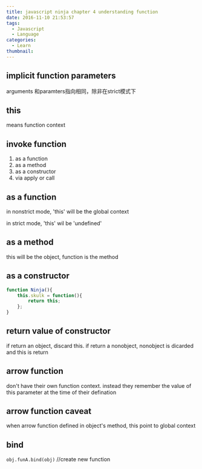 ```yaml
---
title: javascript ninja chapter 4 understanding function
date: 2016-11-10 21:53:57
tags:
  - Javascript
  - Language
categories:
  - Learn 
thumbnail: 
---
```


## implicit function parameters

arguments 和paramters指向相同，除非在strict模式下

## this

means function context

## invoke function

1. as a function
2. as a method
3. as a constructor
4. via apply or call

## as a function

in nonstrict mode, 'this' will be the global context

in strict mode, 'this' wil be 'undefined'

## as a method

this will be the object, function is the method

## as a constructor

```javascript
function Ninja(){
    this.skulk = function(){
        return this;
    };
}

```

## return value of constructor

if return an object, discard this. if return a nonobject, nonobject is dicarded and this is return

## arrow function

don't have their own function context. instead they remember the value of this parameter at the time of their defination

## arrow function caveat

when arrow function defined in object's method, this point to global context

## bind
`obj.funA.bind(obj)` //create new function
